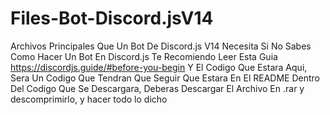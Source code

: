 # Files-Bot-Discord.jsV14
Archivos Principales Que Un Bot De Discord.js V14 Necesita
Si No Sabes Como Hacer Un Bot En Discord.js Te Recomiendo Leer Esta Guia https://discordjs.guide/#before-you-begin
Y El Codigo Que Estara Aqui, Sera Un Codigo Que Tendran Que Seguir Que Estara En El README Dentro Del Codigo Que Se Descargara,
Deberas Descargar El Archivo En .rar y descomprimirlo, y hacer todo lo dicho

